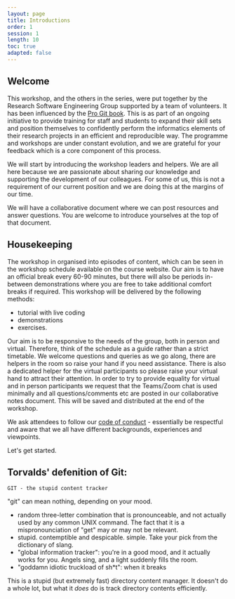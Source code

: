 ```yaml
---
layout: page
title: Introductions
order: 1
session: 1
length: 10
toc: true
adapted: false
---
```


## Welcome

This workshop, and the others in the series, were put together by the Research Software Engineering Group supported by a team of volunteers.
It has been influenced by the [Pro Git book](https://git-scm.com/book/en/v2).
This is as part of an ongoing initiative to provide training for staff and students to expand their skill sets and position themselves to confidently perform the informatics elements of their research projects in an efficient and reproducible way.
The programme and workshops are under constant evolution, and we are grateful for your feedback which is a core component of this process.

We will start by introducing the workshop leaders and helpers. We are all here because we are passionate about sharing our knowledge and supporting the development of our colleagues. For some of us, this is not a requirement of our current position and we are doing this at the margins of our time.

We will have a collaborative document where we can post resources and answer questions.
You are welcome to introduce yourselves at the top of that document.

## Housekeeping

The workshop in organised into episodes of content, which can be seen in the workshop schedule available on the course website.
Our aim is to have an official break every 60-90 minutes, but there will also be periods in-between demonstrations where you are free to take additional comfort breaks if required.
This workshop will be delivered by the following methods:

- tutorial with live coding
- demonstrations
- exercises.

<!--Inclusion of interactive quizzes?-->

Our aim is to be responsive to the needs of the group, both in person and virtual. Therefore, think of the schedule as a guide rather than a strict timetable. We welcome questions and queries as we go along, there are helpers in the room so raise your hand if you need assistance. There is also a dedicated helper for the virtual participants so please raise your virtual hand to attract their attention. In order to try to provide equality for virtual and in person participants we request that the Teams/Zoom chat is used minimally and all questions/comments etc are posted in our collaborative notes document. This will be saved and distributed at the end of the workshop.  

We ask attendees to follow our [code of conduct](code.html) - essentially be respectful and aware that we all have different backgrounds, experiences and viewpoints.

Let's get started.

## Torvalds' defenition of Git:


	GIT - the stupid content tracker

"git" can mean nothing, depending on your mood.

 - random three-letter combination that is pronounceable, and not
   actually used by any common UNIX command.  The fact that it is a
   mispronounciation of "get" may or may not be relevant.
 - stupid. contemptible and despicable. simple. Take your pick from the
   dictionary of slang.
 - "global information tracker": you're in a good mood, and it actually
   works for you. Angels sing, and a light suddenly fills the room.
 - "goddamn idiotic truckload of sh*t": when it breaks

This is a stupid (but extremely fast) directory content manager.  It
doesn't do a whole lot, but what it _does_ do is track directory
contents efficiently.